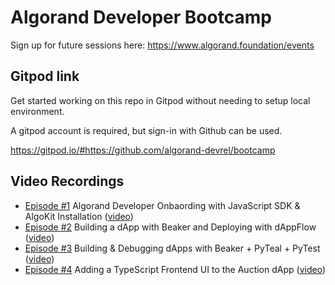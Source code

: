 # Algorand Developer Bootcamp
Sign up for future sessions here: https://www.algorand.foundation/events

## Gitpod link
Get started working on this repo in Gitpod without needing to setup local environment. 

A gitpod account is required, but sign-in with Github can be used.

https://gitpod.io/#https://github.com/algorand-devrel/bootcamp

## Video Recordings
- [Episode #1](https://youtu.be/EWvaZWOBNSA) Algorand Developer Onbaording with JavaScript SDK & AlgoKit Installation ([video](https://youtu.be/EWvaZWOBNSA))
- [Episode #2](https://youtu.be/lZmk_VdUkkQ) Building a dApp with Beaker and Deploying with dAppFlow ([video](https://youtu.be/lZmk_VdUkkQ))
- [Episode #3](https://youtu.be/2qjemCySd4g) Building & Debugging dApps with Beaker + PyTeal + PyTest ([video](https://youtu.be/2qjemCySd4g))
- [Episode #4](https://youtu.be/NDdX7RHYBRU) Adding a TypeScript Frontend UI to the Auction dApp ([video](https://youtu.be/NDdX7RHYBRU))
